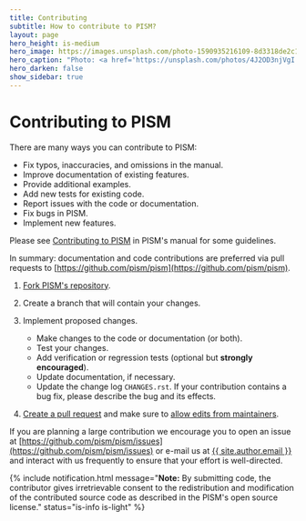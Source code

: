 ```yaml
---
title: Contributing
subtitle: How to contribute to PISM?
layout: page
hero_height: is-medium
hero_image: https://images.unsplash.com/photo-1590935216109-8d3318de2c1c
hero_caption: "Photo: <a href='https://unsplash.com/photos/4J2OD3njVgI'>M. Winkler / Unsplash</a>"
hero_darken: false
show_sidebar: true
---
```


# Contributing to PISM

There are many ways you can contribute to PISM:

* Fix typos, inaccuracies, and omissions in the manual.
* Improve documentation of existing features.
* Provide additional examples.
* Add new tests for existing code.
* Report issues with the code or documentation.
* Fix bugs in PISM.
* Implement new features.

Please see [Contributing to PISM](https://pism.github.io/pism/contributing/index.html) in PISM's manual for some guidelines.

In summary: documentation and code contributions are preferred via pull requests to [https://github.com/pism/pism](https://github.com/pism/pism).

1. [Fork PISM's repository](https://help.github.com/en/articles/fork-a-repo).
1. Create a branch that will contain your changes.
1. Implement proposed changes.
    * Make changes to the code or documentation (or both).
    * Test your changes.
    * Add verification or regression tests (optional but **strongly encouraged**).
    * Update documentation, if necessary.
    * Update the change log ``CHANGES.rst``. If your contribution contains a bug fix, please describe the bug and its effects.

1. [Create a pull request](https://help.github.com/en/articles/creating-a-pull-request) and make sure to [allow edits from maintainers](https://help.github.com/en/articles/allowing-changes-to-a-pull-request-branch-created-from-a-fork).

If you are planning a large contribution we encourage you to open an issue at [https://github.com/pism/pism/issues](https://github.com/pism/pism/issues) or e-mail us at <a href="mailto:{{ site.author.email }}">{{ site.author.email }}</a> and interact with us frequently to ensure that your effort is well-directed.

{% include notification.html message="**Note:** By submitting code, the contributor gives irretrievable consent to the redistribution and modification of the contributed source code as described in the PISM's open source license." status="is-info is-light" %}
